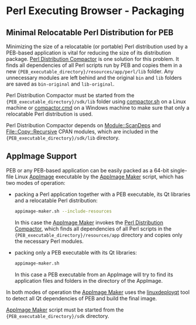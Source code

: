 # Perl Executing Browser - Packaging

## Minimal Relocatable Perl Distribution for PEB

Minimizing the size of a relocatable (or portable) Perl distribution used by a PEB-based application is vital for reducing the size of its distribution package. [Perl Distribution Compactor](https://github.com/ddmitov/perl-executing-browser/blob/master/sdk/compactor.pl) is one solution for this problem. It finds all dependencies of all Perl scripts run by PEB and copies them in a new ``{PEB_executable_directory}/resources/app/perl/lib`` folder. Any unnecessary modules are left behind and the original ``bin`` and ``lib`` folders are saved as ``bin-original`` and ``lib-original``.  

Perl Distribution Compactor must be started from the ``{PEB_executable_directory}/sdk/lib`` folder using [compactor.sh](https://github.com/ddmitov/perl-executing-browser/blob/master/sdk/compactor.sh) on a Linux machine or [compactor.cmd](https://github.com/ddmitov/perl-executing-browser/blob/master/sdk/compactor.cmd) on a Windows machine to make sure that only a relocatable Perl distribution is used.  

Perl Distribution Compactor depends on [Module::ScanDeps](https://metacpan.org/pod/Module::ScanDeps) and [File::Copy::Recursive](https://metacpan.org/pod/File::Copy::Recursive) CPAN modules, which are included in the ``{PEB_executable_directory}/sdk/lib`` directory.

## AppImage Support

PEB or any PEB-based application can be easily packed as a 64-bit single-file Linux [AppImage](https://appimage.org/) executable by the [AppImage Maker](https://github.com/ddmitov/perl-executing-browser/blob/master/sdk/appimage-maker.sh) script, which has two modes of operation:  

* packing a Perl application together with a PEB executable, its Qt libraries and a relocatable Perl distribution:  

  ```bash
  appimage-maker.sh --include-resources
  ```

  In this case the [AppImage Maker](https://github.com/ddmitov/perl-executing-browser/blob/master/sdk/appimage-maker.sh) invokes the [Perl Distribution Compactor](https://github.com/ddmitov/perl-executing-browser/blob/master/sdk/compactor.pl), which finds all dependencies of all Perl scripts in the ``{PEB_executable_directory}/resources/app`` directory and copies only the necessary Perl modules.

* packing only a PEB executable with its Qt libraries:  

  ```bash
  appimage-maker.sh
  ```

  In this case a PEB executable from an AppImage will try to find its application files and folders in the directory of the AppImage.  

In both modes of operation the [AppImage Maker](https://github.com/ddmitov/perl-executing-browser/blob/master/sdk/appimage-maker.sh) uses the [linuxdeployqt](https://github.com/probonopd/linuxdeployqt/releases/) tool to detect all Qt dependencies of PEB and build the final image.  

[AppImage Maker](https://github.com/ddmitov/perl-executing-browser/blob/master/sdk/appimage-maker.sh) script must be started from the ``{PEB_executable_directory}/sdk`` directory.
